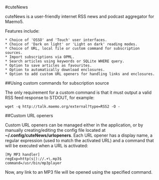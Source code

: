 #cuteNews

cuteNews is a user-friendly internet RSS news and podcast aggregator for Maemo5.

Features include:

    * Choice of 'OSSO' and 'Touch' user interfaces.
    * Choice of 'Dark on light' or 'Light on dark' reading modes.
    * Choice of URL, local file or custom command for subscription sources.
    * Import subscriptions via OPML.
    * Search articles using keywords or SQLite WHERE query.
    * Option to save articles as favourites.
    * Option to automatically download enclosures.
    * Option to add custom URL openers for handling links and enclosures.


##Using custom commands for subscription source

The only requirement for a custom command is that it must output a valid RSS feed response to STDOUT, for example:

    wget -q http://talk.maemo.org/external?type=RSS2 -O -

##Custom URL openers

Custom URL openers can be managed either in the application, or by manually creating/editing the config file located at 
**~/.config/cuteNews/urlopeners**. Each URL opener has a display name, a regular expression (used to match the activated URL) 
and a command that will be executed when a URL is activated:

    [My MP3 handler]
    regExp=http(s|)://.+\.mp3$
    command=/usr/bin/mp3player

Now, any link to an MP3 file will be opened using the specified command.
